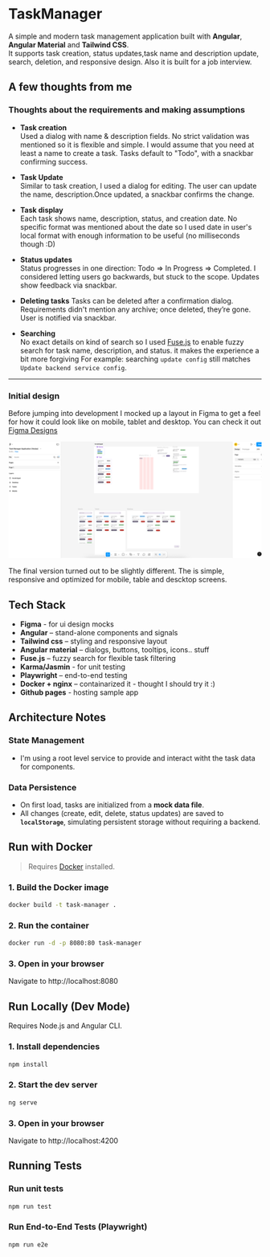 # TaskManager

A simple and modern task management application built with **Angular**, **Angular Material** and **Tailwind CSS**.  
It supports task creation, status updates,task name and description update, search, deletion, and responsive design. Also it is built for a job interview.

## A few thoughts from me

### Thoughts about the requirements and making assumptions

- **Task creation**  
  Used a dialog with name & description fields. No strict validation was mentioned so it is flexible and simple. I would assume that you need at least a name to create a task. Tasks default to "Todo", with a snackbar confirming success.

- **Task Update**  
  Similar to task creation, I used a dialog for editing. The user can update the name, description.Once updated, a snackbar confirms the change.

- **Task display**  
  Each task shows name, description, status, and creation date. No specific format was mentioned about the date so I used date in user's local format with enough information to be useful (no milliseconds though :D)

- **Status updates**  
  Status progresses in one direction: Todo => In Progress => Completed. I considered letting users go backwards, but stuck to the scope. Updates show feedback via snackbar.

- **Deleting tasks**
  Tasks can be deleted after a confirmation dialog. Requirements didn't mention any archive; once deleted, they’re gone. User is notified via snackbar.

- **Searching**  
  No exact details on kind of search so I used [Fuse.js](https://fusejs.io/) to enable fuzzy search for task name, description, and status. it makes the experience a bit more forgiving 
  For example: searching `update config` still matches `Update backend service config`.

---

### Initial design
Before jumping into development I mocked up a layout in Figma to get a feel for how it could look like on mobile, tablet and desktop. You can check it out [Figma Designs](https://www.figma.com/design/1QE8w4WJvLCI8fPguSO8Lf/Task-Manager-Application--Vestas-?node-id=0-1&t=FGxtYslxqqklXZP3-1)

[![Figma screenshot](./figma-screenshot.png)](https://www.figma.com/design/1QE8w4WJvLCI8fPguSO8Lf/Task-Manager-Application--Vestas-?node-id=0-1&t=FGxtYslxqqklXZP3-1)

The final version turned out to be slightly different. The is simple, responsive and optimized for mobile, table and descktop screens.

## Tech Stack
- **Figma** - for ui design mocks
- **Angular** – stand-alone components and signals
- **Tailwind css** – styling and responsive layout
- **Angular material** – dialogs, buttons, tooltips, icons.. stuff
- **Fuse.js** – fuzzy search for flexible task filtering
- **Karma/Jasmin** - for unit testing
- **Playwright** – end-to-end testing
- **Docker + nginx** – containarized it - thought I should try it :)
- **Github pages** - hosting sample app

## Architecture Notes

### State Management
- I'm using a root level service to provide and interact witht the task data for components.

### Data Persistence
- On first load, tasks are initialized from a **mock data file**.
- All changes (create, edit, delete, status updates) are saved to **`localStorage`**, simulating persistent storage without requiring a backend.

## Run with Docker

> Requires [Docker](https://www.docker.com/) installed.

### 1. Build the Docker image

```bash
docker build -t task-manager .
```

### 2. Run the container

```bash
docker run -d -p 8080:80 task-manager
```

### 3. Open in your browser

Navigate to http://localhost:8080


## Run Locally (Dev Mode)

Requires Node.js and Angular CLI.

### 1. Install dependencies

```bash
npm install
```

### 2. Start the dev server

```bash
ng serve
```

### 3. Open in your browser

Navigate to http://localhost:4200

## Running Tests

### Run unit tests
```bash
npm run test
```

### Run End-to-End Tests (Playwright)
```bash
npm run e2e
```
